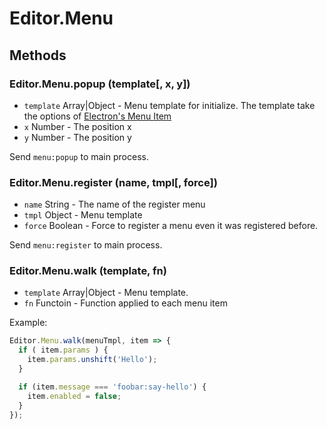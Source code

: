 # Editor.Menu

## Methods

### Editor.Menu.popup (template[, x, y])

  - `template` Array|Object - Menu template for initialize. The template take the options of [Electron's Menu Item](http://electron.atom.io/docs/api/menu-item/)
  - `x` Number - The position x
  - `y` Number - The position y

Send `menu:popup` to main process.

### Editor.Menu.register (name, tmpl[, force])

  - `name` String - The name of the register menu
  - `tmpl` Object - Menu template
  - `force` Boolean - Force to register a menu even it was registered before.

Send `menu:register` to main process.

### Editor.Menu.walk (template, fn)

  - `template` Array|Object - Menu template.
  - `fn` Functoin - Function applied to each menu item

Example:

```js  
Editor.Menu.walk(menuTmpl, item => {
  if ( item.params ) {
    item.params.unshift('Hello');
  }

  if (item.message === 'foobar:say-hello') {
    item.enabled = false;
  }
});
```
